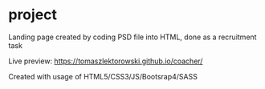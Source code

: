 # project
Landing page created by coding PSD file into HTML, done as a recruitment task

Live preview: https://tomaszlektorowski.github.io/coacher/

Created with usage of HTML5/CSS3/JS/Bootsrap4/SASS

